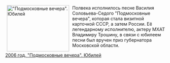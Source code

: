 <!--2025-07-10 00:00:00-->
<div class="yb">
  <div class="rss kino_teatr"><a href="https://www.kino-teatr.ru/teatr/history/7-10/240/" title="&quot;Подмосковные вечера&quot;. Юбилей"><img src="https://www.kino-teatr.ru/history/0/4/240/poster.jpg" width="196" height="147" align="left" hspace="5" style="margin: 0px 10px 0px 5px" alt="&quot;Подмосковные вечера&quot;. Юбилей"/></a>Полвека исполнилось песне Василия Соловьева-Седого &quot;Подмосковные вечера&quot;, которая стала визитной карточкой СССР, а затем России. 
Её легендарному исполнителю, актеру МХАТ Владимиру Трошину, в связи с юбилеем песни был вручен приз губернатора Московской области. <p class="titl"><a href="https://www.kino-teatr.ru/teatr/history/7-10/240/">2006 год. "Подмосковные вечера". Юбилей</a></p></div>
</div>
